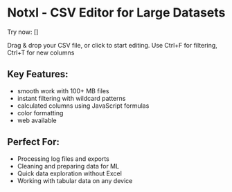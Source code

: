 Notxl - CSV Editor for Large Datasets
=====================================

Try now: []

Drag & drop your CSV file, or click to start editing. Use Ctrl+F for filtering, Ctrl+T for new columns

Key Features:
-------------

- smooth work with 100+ MB files
- instant filtering with wildcard patterns
- calculated columns using JavaScript formulas
- color formatting
- web available

Perfect For:
------------

- Processing log files and exports
- Cleaning and preparing data for ML
- Quick data exploration without Excel
- Working with tabular data on any device
